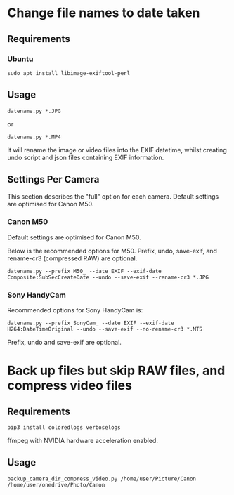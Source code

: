 # Change file names to date taken

## Requirements

### Ubuntu

`sudo apt install libimage-exiftool-perl`

## Usage

`datename.py *.JPG`

or

`datename.py *.MP4`

It will rename the image or video files into the EXIF datetime, whilst creating undo script and json files containing EXIF information.

## Settings Per Camera
This section describes the "full" option for each camera. Default settings are optimised for Canon M50.
### Canon M50

Default settings are optimised for Canon M50.

Below is the recommended options for M50. Prefix, undo, save-exif, and rename-cr3 (compressed RAW) are optional.

`datename.py --prefix M50_ --date EXIF --exif-date Composite:SubSecCreateDate --undo --save-exif --rename-cr3 *.JPG`

### Sony HandyCam

Recommended options for Sony HandyCam is:

`datename.py --prefix SonyCam_ --date EXIF --exif-date H264:DateTimeOriginal --undo --save-exif --no-rename-cr3 *.MTS`

Prefix, undo and save-exif are optional.

# Back up files but skip RAW files, and compress video files

## Requirements

`pip3 install coloredlogs verboselogs`

ffmpeg with NVIDIA hardware acceleration enabled.

## Usage

`backup_camera_dir_compress_video.py /home/user/Picture/Canon /home/user/onedrive/Photo/Canon`
